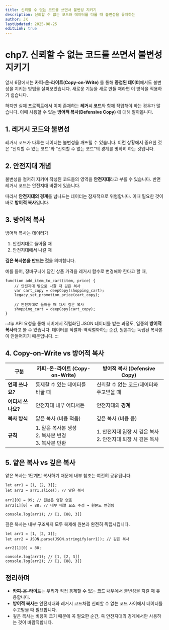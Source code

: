 ```yaml
---
title: 신뢰할 수 없는 코드를 쓰면서 불변성 지키기
description: 신뢰할 수 없는 코드와 데이터를 다룰 때 불변성을 유지하는
author: JK
lastUpdated: 2025-08-25
editLink: true
---
```


# chp7. 신뢰할 수 없는 코드를 쓰면서 불변성 지키기

앞서 6장에서는 **카피-온-라이트(Copy-on-Write)** 를 통해 **중첩된 데이터**에서도 불변성을 지키는 방법을 살펴보았습니다. 새로운 기능을 새로 만들 때라면 이 방식을 적용하기 쉽습니다.

하지만 실제 프로젝트에서 이미 존재하는 **레거시 코드**와 함께 작업해야 하는 경우가 많습니다. 이때 사용할 수 있는 **방어적 복사(Defensive Copy)** 에 대해 알아봅니다.

## 1. 레거시 코드와 불변성

레거시 코드가 다루는 데이터는 불변성을 깨뜨릴 수 있습니다. 이런 상황에서 중요한 것은 “신뢰할 수 있는 코드”와 “신뢰할 수 없는 코드”의 경계를 명확히 하는 것입니다.

## 2. 안전지대 개념

불변성을 철저히 지키며 작성된 코드들의 영역을 **안전지대**라고 부를 수 있습니다. 반면 레거시 코드는 안전지대 바깥에 있습니다.

따라서 **안전지대의 경계**를 넘나드는 데이터는 잠재적으로 위험합니다. 이때 필요한 것이 바로 **방어적 복사**입니다.

## 3. 방어적 복사

방어적 복사는 데이터가

1. 안전지대로 들어올 때
2. 안전지대에서 나갈 때

**깊은 복사본을 만드는 것**을 의미합니다.

예를 들어, 장바구니에 담긴 상품 가격을 레거시 함수로 변경해야 한다고 할 때,

```tsx
function add_item_to_cart(item, price) {
    // 안전지대 밖으로 나갈 때 깊은 복사
    var cart_copy = deepCopy(shopping_cart);
    legacy_set_promotion_price(cart_copy);

    // 안전지대로 들어올 때 다시 깊은 복사
    shopping_cart = deepCopy(cart_copy);
}
```

:::tip
API 요청을 통해 서버에서 직렬화된 JSON 데이터를 받는 과정도, 일종의 **방어적 복사**라고 볼 수 있습니다. 데이터를 직렬화-역직렬화하는 순간, 원본과는 독립된 복사본이 만들어지기 때문입니다.
:::

## 4. Copy-on-Write vs 방어적 복사

| 구분               | 카피-온-라이트 (Copy-on-Write)                          | 방어적 복사 (Defensive Copy)                                   |
| ------------------ | ------------------------------------------------------- | -------------------------------------------------------------- |
| **언제 쓰나요?**   | 통제할 수 있는 데이터를 바꿀 때                         | 신뢰할 수 없는 코드/데이터와 주고받을 때                       |
| **어디서 쓰나요?** | 안전지대 내부 어디서든                                  | 안전지대의 **경계**                                            |
| **복사 방식**      | 얕은 복사 (비용 적음)                                   | 깊은 복사 (비용 큼)                                            |
| **규칙**           | 1. 얕은 복사본 생성<br>2. 복사본 변경<br>3. 복사본 반환 | 1. 안전지대 입장 시 깊은 복사<br>2. 안전지대 퇴장 시 깊은 복사 |

## 5. 얕은 복사 vs 깊은 복사

얕은 복사는 1단계만 복사하기 때문에 내부 참조는 여전히 공유됩니다.

```tsx
let arr1 = [1, [2, 3]];
let arr2 = arr1.slice(); // 얕은 복사

arr2[0] = 99; // 원본은 영향 없음
arr2[1][0] = 88; // 내부 배열 요소 수정 → 원본도 변경됨

console.log(arr1); // [1, [88, 3]]
```

깊은 복사는 내부 구조까지 모두 복제해 원본과 완전히 독립시킵니다.

```tsx
let arr1 = [1, [2, 3]];
let arr2 = JSON.parse(JSON.stringify(arr1)); // 깊은 복사

arr2[1][0] = 88;

console.log(arr1); // [1, [2, 3]]
console.log(arr2); // [1, [88, 3]]
```

## 정리하며

-   **카피-온-라이트**는 우리가 직접 통제할 수 있는 코드 내부에서 불변성을 지킬 때 유용합니다.
-   **방어적 복사**는 안전지대와 레거시 코드처럼 신뢰할 수 없는 코드 사이에서 데이터를 주고받을 때 필요합니다.
-   깊은 복사는 비용이 크기 때문에 꼭 필요한 순간, 즉 안전지대의 경계에서만 사용하는 것이 바람직합니다.
